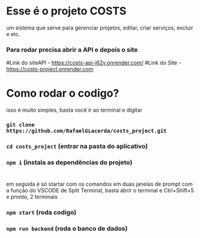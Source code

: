 # Esse é o projeto COSTS
um sistema que serve para gerenciar projetos, editar, criar serviços, excluir e etc.

### Para rodar precisa abrir a API e depois o site

#Link do siteAPI - https://costs-api-i62v.onrender.com/
#Link do Site - https://costs-project.onrender.com


# Como rodar o codigo?
isso é muito simples, basta você ir ao terminal e digitar

### `git clone https://github.com/RafaelGLacerda/costs_project.git`
### `cd costs_project` (entrar na pasta do aplicativo)
### `npm i` (instala as dependências do projeto)

#
em seguida é só startar com os comandos em duas janelas de prompt com a função do VSCODE de Split Terminal, basta abrir o terminal e Ctrl+Shift+5 e pronto, 2 terminais

### `npm start` (roda codigo)
### `npm run backend` (roda o banco de dados)
